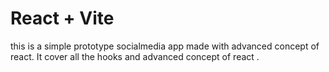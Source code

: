 # React + Vite
this is a simple prototype socialmedia app made with advanced concept of react. It  cover all the hooks and advanced concept of react .


